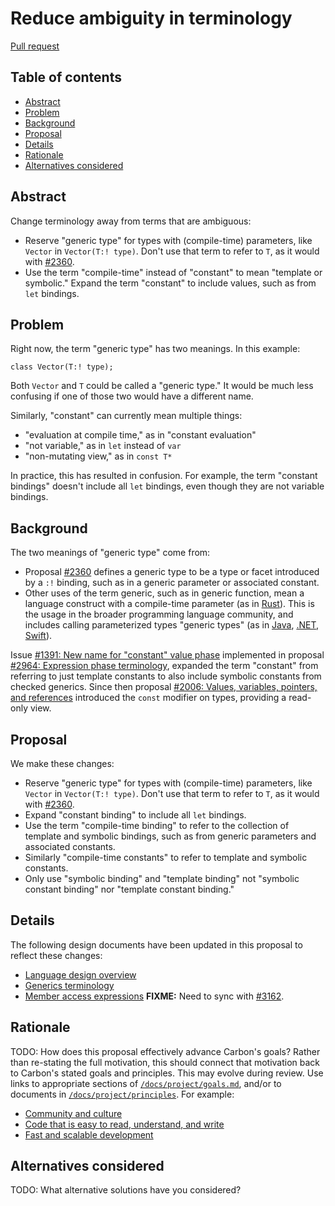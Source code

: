 # Reduce ambiguity in terminology

<!--
Part of the Carbon Language project, under the Apache License v2.0 with LLVM
Exceptions. See /LICENSE for license information.
SPDX-License-Identifier: Apache-2.0 WITH LLVM-exception
-->

[Pull request](https://github.com/carbon-language/carbon-lang/pull/3162)

<!-- toc -->

## Table of contents

-   [Abstract](#abstract)
-   [Problem](#problem)
-   [Background](#background)
-   [Proposal](#proposal)
-   [Details](#details)
-   [Rationale](#rationale)
-   [Alternatives considered](#alternatives-considered)

<!-- tocstop -->

## Abstract

Change terminology away from terms that are ambiguous:

-   Reserve "generic type" for types with (compile-time) parameters, like
    `Vector` in `Vector(T:! type)`. Don't use that term to refer to `T`, as it
    would with
    [#2360](https://github.com/carbon-language/carbon-lang/blob/trunk/proposals/p2360.md#terminology).
-   Use the term "compile-time" instead of "constant" to mean "template or
    symbolic." Expand the term "constant" to include values, such as from `let`
    bindings.

## Problem

Right now, the term "generic type" has two meanings. In this example:

```
class Vector(T:! type);
```

Both `Vector` and `T` could be called a "generic type." It would be much less
confusing if one of those two would have a different name.

Similarly, "constant" can currently mean multiple things:

-   "evaluation at compile time," as in "constant evaluation"
-   "not variable," as in `let` instead of `var`
-   "non-mutating view," as in `const T*`

In practice, this has resulted in confusion. For example, the term "constant
bindings" doesn't include all `let` bindings, even though they are not variable
bindings.

## Background

The two meanings of "generic type" come from:

-   Proposal [#2360](/proposals/p2360.md#terminology) defines a generic type to
    be a type or facet introduced by a `:!` binding, such as in a generic
    parameter or associated constant.
-   Other uses of the term generic, such as in generic function, mean a language
    construct with a compile-time parameter (as in
    [Rust](https://doc.rust-lang.org/rust-by-example/generics.html)). This is
    the usage in the broader programming language community, and includes
    calling parameterized types "generic types" (as in
    [Java](https://docs.oracle.com/javase/tutorial/java/generics/types.html),
    [.NET](https://learn.microsoft.com/en-us/dotnet/standard/generics/#terminology),
    [Swift](https://docs.swift.org/swift-book/documentation/the-swift-programming-language/generics/#Generic-Types)).

Issue
[#1391: New name for "constant" value phase](https://github.com/carbon-language/carbon-lang/issues/1391)
implemented in proposal
[#2964: Expression phase terminology](https://github.com/carbon-language/carbon-lang/pull/2964),
expanded the term "constant" from referring to just template constants to also
include symbolic constants from checked generics. Since then proposal
[#2006: Values, variables, pointers, and references](https://github.com/carbon-language/carbon-lang/pull/2006)
introduced the `const` modifier on types, providing a read-only view.

## Proposal

We make these changes:

-   Reserve "generic type" for types with (compile-time) parameters, like
    `Vector` in `Vector(T:! type)`. Don't use that term to refer to `T`, as it
    would with
    [#2360](https://github.com/carbon-language/carbon-lang/blob/trunk/proposals/p2360.md#terminology).
-   Expand "constant binding" to include all `let` bindings.
-   Use the term "compile-time binding" to refer to the collection of template
    and symbolic bindings, such as from generic parameters and associated
    constants.
-   Similarly "compile-time constants" to refer to template and symbolic
    constants.
-   Only use "symbolic binding" and "template binding" not "symbolic constant
    binding" nor "template constant binding."

## Details

The following design documents have been updated in this proposal to reflect
these changes:

-   [Language design overview](/docs/design/README.md)
-   [Generics terminology](/docs/design/generics/terminology.md)
-   [Member access expressions](/docs/design/expressions/member_access.md)
    **FIXME:** Need to sync with
    [#3162](https://github.com/carbon-language/carbon-lang/pull/3162).

## Rationale

TODO: How does this proposal effectively advance Carbon's goals? Rather than
re-stating the full motivation, this should connect that motivation back to
Carbon's stated goals and principles. This may evolve during review. Use links
to appropriate sections of [`/docs/project/goals.md`](/docs/project/goals.md),
and/or to documents in [`/docs/project/principles`](/docs/project/principles).
For example:

-   [Community and culture](/docs/project/goals.md#community-and-culture)
-   [Code that is easy to read, understand, and write](/docs/project/goals.md#code-that-is-easy-to-read-understand-and-write)
-   [Fast and scalable development](/docs/project/goals.md#fast-and-scalable-development)

## Alternatives considered

TODO: What alternative solutions have you considered?
